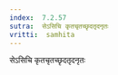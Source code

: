 ```yaml
---
index:  7.2.57
sutra:  सेऽसिचि कृतचृतच्छृदतृदनृतः
vritti:  samhita 
---
```


सेऽसिचि कृतचृतच्छृदतृदनृतः

